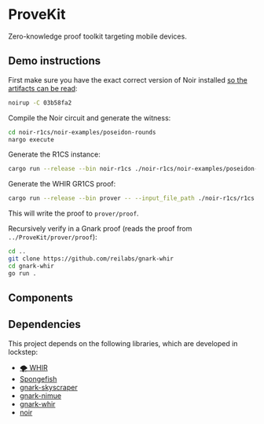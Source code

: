 # ProveKit

Zero-knowledge proof toolkit targeting mobile devices.

## Demo instructions

First make sure you have the exact correct version of Noir installed [so the artifacts can be read](./Cargo.toml#L58):

```sh
noirup -C 03b58fa2
```

Compile the Noir circuit and generate the witness:

```sh
cd noir-r1cs/noir-examples/poseidon-rounds
nargo execute
```

Generate the R1CS instance:

```sh
cargo run --release --bin noir-r1cs ./noir-r1cs/noir-examples/poseidon-rounds/target/basic.json ./noir-r1cs/noir-examples/poseidon-rounds/target/basic.gz
```

Generate the WHIR GR1CS proof:

```sh
cargo run --release --bin prover -- --input_file_path ./noir-r1cs/r1cs.json
```

This will write the proof to `prover/proof`.

Recursively verify in a Gnark proof (reads the proof from `../ProveKit/prover/proof`):

```sh
cd ..
git clone https://github.com/reilabs/gnark-whir
cd gnark-whir
go run .
```

## Components


## Dependencies

This project depends on the following libraries, which are developed in lockstep:

- [🌪️ WHIR](https://github.com/WizardOfMenlo/whir)
- [Spongefish](https://github.com/arkworks-rs/spongefish)
- [gnark-skyscraper](https://github.com/reilabs/gnark-skyscraper)
- [gnark-nimue](https://github.com/reilabs/gnark-nimue)
- [gnark-whir](https://github.com/reilabs/gnark-whir)
- [noir](https://github.com/noir-lang/noir)
